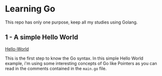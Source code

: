 # Learning Go

This repo has only one purpose, keep all my studies using Golang.

## 1 - A simple Hello World

[Hello-World](https://github.com/anchietajunior/go/tree/main/hello-world)

This is the first step to know the Go syntax.
In this simple Hello World example, i'm using some
interesting concepts of Go like Pointers as you can
read in the comments contained in the `main.go` file.
